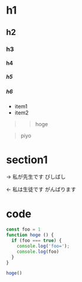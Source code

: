 # h1
## h2
### h3
#### h4
##### h5
##### h6

- item1
- item2

>> hoge

> piyo

# section1
-> 私が先生です
びしばし

<- 私は生徒です
がんばります

# code
```javascript
const foo = 1
function hoge () {
  if (foo === true) {
    console.log('foo=');
    console.log(foo)
  }
}

hoge()
```
